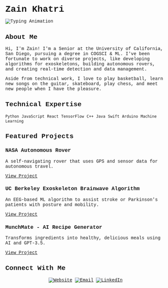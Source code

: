 <div style="font-family: 'Courier New', Courier, monospace; text-align: left;">

  <h1 style="margin-bottom: 0.5em;">Zain Khatri</h1>  
  <p>
    <img 
      src="https://readme-typing-svg.herokuapp.com/?lines=Machine+Learning+Engineer;UCSD+CogSci+/+ML;Autonomous+Systems+Builder;Bridging+Minds+%26+Machines&font=Fahkwang&color=4285F4&width=600&height=50&size=18" 
      alt="Typing Animation"
      style="max-width: 100%;"
    >
  </p>

  <h2>About Me</h2>
  <p>
    Hi, I'm Zain! I'm a Senior at the University of California, San Diego, pursuing a degree in COGSCI &amp; ML. 
    I've been fortunate to work on diverse projects, like developing algorithms for exoskeletons, 
    building autonomous rovers, and creating real-time detection and data management.
  </p>
  <p>
    Aside from technical work, I love to play basketball, learn new songs on the guitar, skateboard, play chess, 
    and meet new people when I have the pleasure.
  </p>

  <h2>Technical Expertise</h2>
  <p>
    <code>Python</code> <code>JavaScript</code> <code>React</code> <code>TensorFlow</code> <code>C++</code> 
    <code>Java</code> <code>Swift</code> <code>Arduino</code> <code>Machine Learning</code>
  </p>

  <h2>Featured Projects</h2>

  <h3>NASA Autonomous Rover</h3>
  <p>A self-navigating rover that uses GPS and sensor data for autonomous travel.</p>
  <a href="https://github.com/zainkhatri/nasa-caspacegrant-autonomous-rover" target="_blank">View Project</a>

  <h3>UC Berkeley Exoskeleton Brainwave Algorithm</h3>
  <p>An EEG-based ML algorithm to assist stroke or Parkinson's patients with posture and mobility.</p>
  <a href="https://github.com/zainkhatri/exoskeleton-brainwave-algorithm" target="_blank">View Project</a>

  <h3>MunchMate - AI Recipe Generator</h3>
  <p>Transforms ingredients into healthy, delicious meals using AI and GPT-3.5.</p>
  <a href="https://github.com/zainkhatri/munchmate" target="_blank">View Project</a>
  
## Connect With Me

<div align="center">
  
  [![Website](https://img.shields.io/badge/Website-3A7CA5?style=for-the-badge&logo=web&logoColor=white)](https://www.zainkhatri.com/)
  [![Email](https://img.shields.io/badge/Email-D14836?style=for-the-badge&logo=gmail&logoColor=white)](mailto:contact@zainkhatri.com)
  [![LinkedIn](https://img.shields.io/badge/LinkedIn-0077B5?style=for-the-badge&logo=linkedin&logoColor=white)](https://www.linkedin.com/in/zainkhatri/)
  
</div>

</div>

